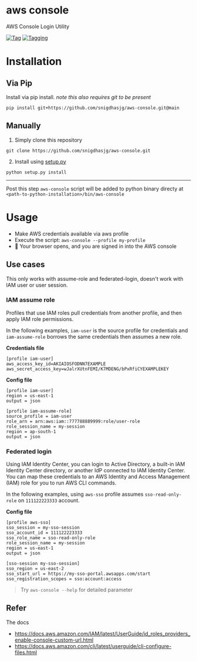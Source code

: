 # aws console
AWS Console Login Utility

[![Tag][tag-badge]][tag]
[![Tagging][actions-workflow-tagging-badge]][actions-workflow-tagging]

# Installation
## Via Pip
Install via pip install.
_note this also requires git to be present_

```shell
pip install git+https://github.com/snigdhasjg/aws-console.git@main
```

## Manually
1. Simply clone this repository
```shell
git clone https://github.com/snigdhasjg/aws-console.git
```
2. Install using [setup.py](./setup.py)
```shell
python setup.py install
```

---
Post this step `aws-console` script will be added to python binary directy at `<path-to-python-installation>/bin/aws-console`

# Usage
 - Make AWS credentials available via aws profile
 - Execute the script: `aws-console --profile my-profile`
 - :tada: Your browser opens, and you are signed in into the AWS console

## Use cases
This only works with assume-role and federated-login, doesn't work with IAM user or user session.

### IAM assume role
Profiles that use IAM roles pull credentials from another profile, and then apply IAM role permissions. 

In the following examples, `iam-user` is the source profile for credentials and `iam-assume-role` borrows the same credentials then assumes a new role.

**Credentials file**
```
[profile iam-user]
aws_access_key_id=AKIAIOSFODNN7EXAMPLE
aws_secret_access_key=wJalrXUtnFEMI/K7MDENG/bPxRfiCYEXAMPLEKEY
```

**Config file**
```
[profile iam-user]
region = us-east-1
output = json

[profile iam-assume-role]
source_profile = iam-user
role_arn = arn:aws:iam::777788889999:role/user-role
role_session_name = my-session
region = ap-south-1
output = json
```

### Federated login
Using IAM Identity Center, you can login to Active Directory, a built-in IAM Identity Center directory, or another IdP connected to IAM Identity Center. You can map these credentials to an AWS Identity and Access Management (IAM) role for you to run AWS CLI commands.

In the following examples, using `aws-sso` profile assumes `sso-read-only-role` on `111122223333` account.

**Config file**
```
[profile aws-sso]
sso_session = my-sso-session
sso_account_id = 111122223333
sso_role_name = sso-read-only-role
role_session_name = my-session
region = us-east-1
output = json

[sso-session my-sso-session]
sso_region = us-east-2
sso_start_url = https://my-sso-portal.awsapps.com/start
sso_registration_scopes = sso:account:access
```

> Try `aws-console --help` for detailed parameter

## Refer
The docs
- https://docs.aws.amazon.com/IAM/latest/UserGuide/id_roles_providers_enable-console-custom-url.html
- https://docs.aws.amazon.com/cli/latest/userguide/cli-configure-files.html


<!-- badge links -->

[tag]: https://github.com/snigdhasjg/aws-console/tags
[tag-badge]: https://img.shields.io/github/v/tag/snigdhasjg/aws-console?style=for-the-badge&logo=github

[actions-workflow-tagging]: https://github.com/snigdhasjg/aws-console/actions/workflows/tagging.yml
[actions-workflow-tagging-badge]: https://img.shields.io/github/actions/workflow/status/snigdhasjg/aws-console/tagging.yml?branch=main&label=Tagging&style=for-the-badge&logo=githubactions
